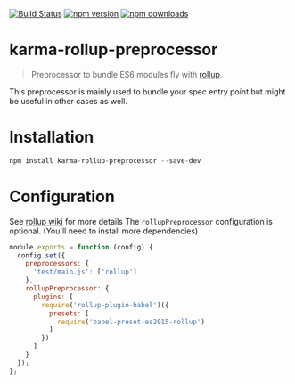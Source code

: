 [![Build Status](https://travis-ci.org/showpad/karma-rollup-preprocessor.svg)](https://travis-ci.org/showpad/karma-rollup-preprocessor)
[![npm version](https://img.shields.io/npm/v/karma-rollup-preprocessor.svg)](https://www.npmjs.org/package/karma-rollup-preprocessor)
[![npm downloads](https://img.shields.io/npm/dm/karma-rollup-preprocessor.svg)](https://www.npmjs.org/package/karma-rollup-preprocessor)




# karma-rollup-preprocessor

> Preprocessor to bundle ES6 modules fly with [rollup](http://rollupjs.org/).

This preprocessor is mainly used to bundle your spec entry point but might be useful in other cases as well.


# Installation
````js
npm install karma-rollup-preprocessor --save-dev
````


# Configuration

See [rollup wiki](https://github.com/rollup/rollup/wiki) for more details
The `rollupPreprocessor` configuration is optional. (You'll need to install more dependencies)

```js
module.exports = function (config) {
  config.set({
    preprocessors: {
      'test/main.js': ['rollup']
    },
    rollupPreprocessor: {
      plugins: [
        require('rollup-plugin-babel')({
          presets: [
            require('babel-preset-es2015-rollup')
          ]
        })
      ]
    }
  });
};

